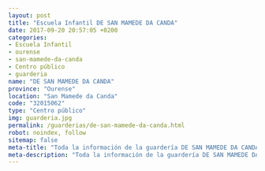```yaml
---
layout: post
title: "Escuela Infantil DE SAN MAMEDE DA CANDA"
date: 2017-09-20 20:57:05 +0200
categories:
- Escuela Infantil
- ourense
- san-mamede-da-canda
- Centro público
- guarderia
name: "DE SAN MAMEDE DA CANDA"
province: "Ourense"
location: "San Mamede da Canda"
code: "32015062"
type: "Centro público"
img: guarderia.jpg
permalink: /guarderias/de-san-mamede-da-canda.html
robot: noindex, follow
sitemap: false
meta-title: "Toda la información de la guardería DE SAN MAMEDE DA CANDA"
meta-description: "Toda la información de la guardería DE SAN MAMEDE DA CANDA"
---
```

